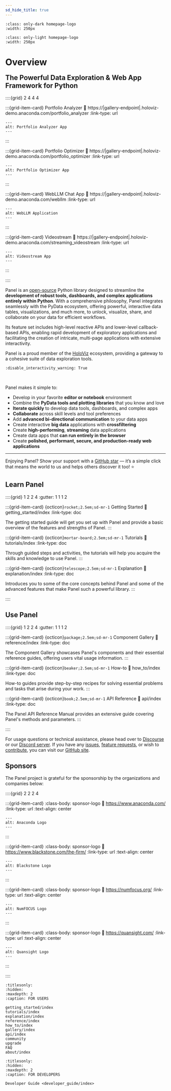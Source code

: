 ```yaml
---
sd_hide_title: true
---
```


```{image} _static/logo_horizontal_dark_theme.png
:class: only-dark homepage-logo
:width: 250px
```

```{image} _static/logo_horizontal_light_theme.png
:class: only-light homepage-logo
:width: 250px
```

# Overview

<h2 style="margin-top: 0.3em;">The Powerful Data Exploration & Web App Framework for Python</h2>

::::{grid} 2 4 4 4

:::{grid-item-card} Portfolio Analyzer
:link: https://|gallery-endpoint|.holoviz-demo.anaconda.com/portfolio_analyzer
:link-type: url

```{image} https://assets.holoviz.org/panel/gallery/portfolio_analyzer.png
---
alt: Portfolio Analyzer App
---
```
:::

:::{grid-item-card} Portfolio Optimizer
:link: https://|gallery-endpoint|.holoviz-demo.anaconda.com/portfolio_optimizer
:link-type: url

```{image} https://assets.holoviz.org/panel/gallery/portfolio_optimizer.png
---
alt: Portfolio Optimizer App
---
```
:::

:::{grid-item-card} WebLLM Chat App
:link: https://|gallery-endpoint|.holoviz-demo.anaconda.com/webllm
:link-type: url

```{image} https://assets.holoviz.org/panel/gallery/webllm.png
---
alt: WebLLM Application
---
```
:::

:::{grid-item-card} Videostream
:link: https://|gallery-endpoint|.holoviz-demo.anaconda.com/streaming_videostream
:link-type: url

```{image} https://assets.holoviz.org/panel/gallery/streaming_videostream.png
---
alt: Videostream App
---
```
:::

::::

Panel is an [open-source](https://github.com/holoviz/panel/blob/main/LICENSE.txt) Python library designed to streamline the **development of robust tools, dashboards, and complex applications entirely within Python**. With a comprehensive philosophy, Panel integrates seamlessly with the PyData ecosystem, offering powerful, interactive data tables, visualizations, and much more, to unlock, visualize, share, and collaborate on your data for efficient workflows.

Its feature set includes high-level reactive APIs and lower-level callback-based APIs, enabling rapid development of exploratory applications and facilitating the creation of intricate, multi-page applications with extensive interactivity.

Panel is a proud member of the [HoloViz](https://holoviz.org/) ecosystem, providing a gateway to a cohesive suite of data exploration tools.

```{notebook} panel ../examples/homepage.ipynb
:disable_interactivity_warning: True
```

<br/>

Panel makes it simple to:

- Develop in your favorite **editor or notebook** environment
- Combine the **PyData tools and plotting libraries** that you know and love
- **Iterate quickly** to develop data tools, dashboards, and complex apps
- **Collaborate** across skill levels and tool preferences
- Add **advanced bi-directional communication** to your data apps
- Create interactive **big data** applications with **crossfiltering**
- Create **high-performing**, **streaming** data applications
- Create data apps that **can run entirely in the browser**
- Create **polished, performant, secure, and production-ready web applications**

---

Enjoying Panel? Show your support with a [GitHub star](https://github.com/holoviz/panel) — it’s a simple click that means the world to us and helps others discover it too! ⭐️

## Learn Panel

::::{grid} 1 2 2 4
:gutter: 1 1 1 2

:::{grid-item-card} {octicon}`rocket;2.5em;sd-mr-1` Getting Started
:link: getting_started/index
:link-type: doc

The getting started guide will get you set up with Panel and provide a basic overview of the features and strengths of Panel.
:::

:::{grid-item-card} {octicon}`mortar-board;2.5em;sd-mr-1` Tutorials
:link: tutorials/index
:link-type: doc

Through guided steps and activities, the tutorials will help you acquire the skills and knowledge to use Panel.
:::

:::{grid-item-card} {octicon}`telescope;2.5em;sd-mr-1` Explanation
:link: explanation/index
:link-type: doc

Introduces you to some of the core concepts behind Panel and some of the advanced features that make Panel such a powerful library.
:::

::::

## Use Panel

::::{grid} 1 2 2 4
:gutter: 1 1 1 2

:::{grid-item-card} {octicon}`package;2.5em;sd-mr-1` Component Gallery
:link: reference/index
:link-type: doc

The Component Gallery showcases Panel's components and their essential reference guides, offering users vital usage information.
:::

:::{grid-item-card} {octicon}`beaker;2.5em;sd-mr-1` How-to
:link: how_to/index
:link-type: doc

How-to guides provide step-by-step recipes for solving essential problems and tasks that arise during your work.
:::

:::{grid-item-card} {octicon}`book;2.5em;sd-mr-1` API Reference
:link: api/index
:link-type: doc

The Panel API Reference Manual provides an extensive guide covering Panel's methods and parameters.
:::

::::

For usage questions or technical assistance, please head over to [Discourse](https://discourse.holoviz.org/) or our [Discord server](https://discord.gg/muhupDZM). If you have any [issues](https://github.com/holoviz/panel/issues), [feature requests](https://github.com/holoviz/panel/issues), or wish to [contribute](https://github.com/holoviz/panel/blob/main/CONTRIBUTING.MD), you can visit our [GitHub site](https://github.com/holoviz/panel).

## Sponsors

The Panel project is grateful for the sponsorship by the organizations and companies below:

::::{grid} 2 2 2 4

:::{grid-item-card}
:class-body: sponsor-logo
:link: https://www.anaconda.com/
:link-type: url
:text-align: center

```{image} https://static.bokeh.org/sponsor/anaconda.png
---
alt: Anaconda Logo
---
```
:::


:::{grid-item-card}
:class-body: sponsor-logo
:link: https://www.blackstone.com/the-firm/
:link-type: url
:text-align: center

```{image} https://static.bokeh.org/sponsor/blackstone.png
---
alt: Blackstone Logo
---
```
:::

:::{grid-item-card}
:class-body: sponsor-logo
:link: https://numfocus.org/
:link-type: url
:text-align: center

```{image} https://numfocus.org/wp-content/uploads/2017/03/numfocusweblogo_orig-1.png
---
alt: NumFOCUS Logo
---
```
:::

:::{grid-item-card}
:class-body: sponsor-logo
:link: https://quansight.com/
:link-type: url
:text-align: center

```{image} https://assets.holoviz.org/logos/Quansight-logo.svg
---
alt: Quansight Logo
---
```
:::

::::


```{toctree}
:titlesonly:
:hidden:
:maxdepth: 2
:caption: FOR USERS

getting_started/index
tutorials/index
explanation/index
reference/index
how_to/index
gallery/index
api/index
community
upgrade
FAQ
about/index
```

```{toctree}
:titlesonly:
:hidden:
:maxdepth: 2
:caption: FOR DEVELOPERS

Developer Guide <developer_guide/index>
```

